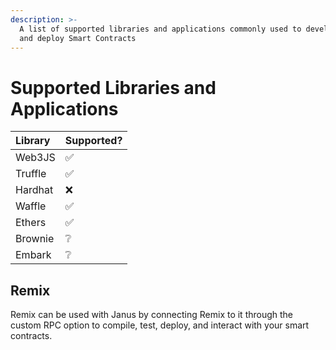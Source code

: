```yaml
---
description: >-
  A list of supported libraries and applications commonly used to develop, test,
  and deploy Smart Contracts
---
```


# Supported Libraries and Applications

| **Library** | Supported? |
| :--- | :--- |
| Web3JS | ✅  |
| Truffle | ✅  |
| Hardhat | ❌  |
| Waffle | ✅ |
| Ethers | ✅ |
| Brownie | ❔  |
| Embark | ❔ |

## **Remix**

Remix can be used with Janus by connecting Remix to it through the custom RPC option to compile, test, deploy, and interact with your smart contracts.

